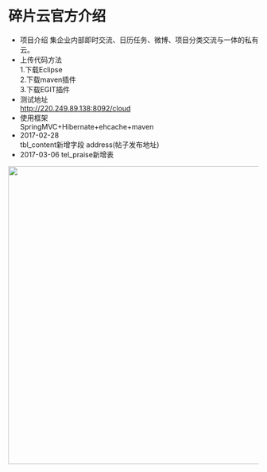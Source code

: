 # 碎片云官方介绍
* 项目介绍
集企业内部即时交流、日历任务、微博、项目分类交流与一体的私有云。
* 上传代码方法<br/>
1.下载Eclipse<br/>
2.下载maven插件<br/>
3.下载EGIT插件<br/>
* 测试地址<br/>
<a href="http://220.249.89.138:8092/cloud">http://220.249.89.138:8092/cloud</a><br/>
* 使用框架<br/>
SpringMVC+Hibernate+ehcache+maven
* 2017-02-28<br/>
tbl_content新增字段 address(帖子发布地址)
* 2017-03-06 tel_praise新增表<br/>
<img src="http://git.oschina.net/uploads/images/2017/0306/190048_e9d18380_803453.png" width="600" />
